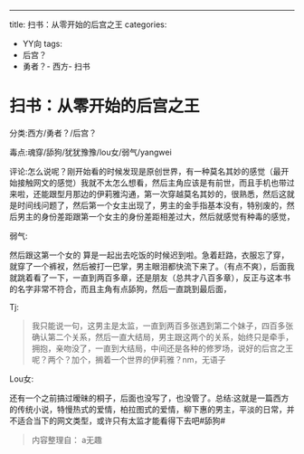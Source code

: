 ---
title: 扫书：从零开始的后宫之王
categories:
- YY向
tags:
- 后宫？
- 勇者？- 西方- 扫书
# 扫书：从零开始的后宫之王
分类:西方/勇者？/后宫？

毒点:魂穿/舔狗/犹犹豫豫/lou女/弱气/yangwei

评论:怎么说呢？刚开始看的时候发现是原创世界，有一种莫名其妙的感觉（最开始接触网文的感觉）我就不太怎么想看，然后主角应该是有前世，而且手机也带过来啦，还能跟型月那边的伊莉雅沟通，第一次穿越莫名其妙的，很熟悉，然后这就是时间线问题了，然后第一个女主出现了，男主的金手指基本没有，特别废的，然后男主的身份差距跟第一个女主的身份差距相差过大，然后就感觉有种毒的感觉，

弱气:

然后跟这第一个女的
算是一起出去吃饭的时候迟到啦。急着赶路，衣服忘了穿，就穿了一个裤衩，然后被打一巴掌，男主眼泪都快流下来了。（有点不爽），后面我就跳着看了一下，一直到两百多章，还是朋友（总共才八百多章），反正与这本书的名字非常不符合，而且主角有点舔狗，然后一直跳到最后面，

Tj:

> 我只能说一句，这男主是太监，一直到两百多张遇到第二个妹子，四百多张确认第二个关系，然后一直大结局，男主跟这两个的关系，始终只是牵手，拥抱，亲吻没了，一直到大结局，中间还是各种的修罗场，说好的后宫之王呢？两个？加个，搁着一个世界的伊莉雅？nm，无语子

Lou女:

还有一个之前搞过暧昧的桐子，后面也没写了，也没管了。总结:这就是一篇西方的传统小说，特慢热式的爱情，柏拉图式的爱情，柳下惠的男主，平淡的日常，并不适合当下的网文类型，或许只有太监才能看得下去吧#舔狗#


> 内容整理自： a无趣